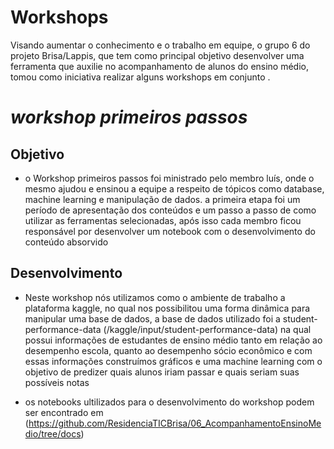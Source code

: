 # Workshops

Visando aumentar o conhecimento e o trabalho em equipe, o grupo 6 do projeto Brisa/Lappis, que tem como principal objetivo desenvolver uma ferramenta que auxilie no acompanhamento de alunos do ensino médio, tomou como iniciativa realizar alguns workshops em conjunto .

# ***workshop primeiros passos***

## Objetivo

+ o Workshop primeiros passos foi ministrado pelo membro luís, onde o mesmo ajudou e ensinou a equipe a respeito de tópicos como database, machine learning e manipulação de dados. a primeira etapa foi um período de apresentação dos conteúdos e um passo a passo de como utilizar as ferramentas selecionadas, após isso cada membro ficou responsável por desenvolver um notebook com o desenvolvimento do conteúdo absorvido

## Desenvolvimento

+ Neste workshop nós utilizamos como o ambiente de trabalho a plataforma kaggle, no qual nos possibilitou uma forma dinâmica para manipular uma base de dados, a base de dados utilizado foi a student-performance-data (/kaggle/input/student-performance-data) na qual possui informações de estudantes de ensino médio tanto em relação ao desempenho escola, quanto ao desempenho sócio econômico e com essas informações construímos gráficos e uma machine learning com o objetivo de predizer quais alunos iriam passar e quais seriam suas possíveis notas

+ os notebooks ultilizados para o desenvolvimento do workshop podem ser encontrado em (https://github.com/ResidenciaTICBrisa/06_AcompanhamentoEnsinoMedio/tree/docs) 

